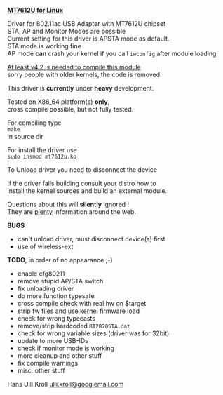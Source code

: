 <u>**MT7612U for Linux**</u>

Driver for 802.11ac USB Adapter with MT7612U chipset  
STA, AP and Monitor Modes are possible  
Current setting for this driver is APSTA mode as default.  
STA mode is working fine  
AP mode **can** crash your kernel if you call `iwconfig` after module loading

<u>At least v4.2 is needed to compile this module</u>  
sorry people with older kernels, the code is removed.

This driver is **currently** under **heavy** development.  

Tested on X86_64 platform(s) **only**,  
cross compile possible, but not fully tested.  

For compiling type  
`make`  
in source dir  

For install the driver use  
`sudo insmod mt7612u.ko`  

To Unload driver you need to disconnect the device

If the driver fails building consult your distro how to  
install the kernel sources and build an external module.
  
Questions about this will **silently** ignored !  
They are <u>plenty</u> information around the web.  

**BUGS**  
- can't unload driver, must disconnect device(s) first  
- use of wireless-ext
  

**TODO**, in order of no appearance ;-)  
- enable cfg80211  
- remove stupid AP/STA switch  
- fix unloading driver  
- do more function typesafe  
- cross compile check with real hw on $target  
- strip fw files and use kernel firmware load  
- check for wrong typecasts  
- remove/strip hardcoded `RT2870STA.dat`  
- check for wrong variable sizes (driver was for 32bit)  
- update to more USB-IDs  
- check if monitor mode is working  
- more cleanup and other stuff  
- fix compile warnings  
- misc. other stuff  


Hans Ulli Kroll <ulli.kroll@googlemail.com>




